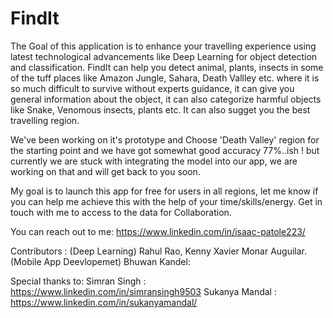 # FindIt
The Goal of this application is to enhance your travelling experience using latest technological advancements like Deep Learning for object detection and classification. FindIt can help you detect animal, plants, insects in some of the tuff places like Amazon Jungle, Sahara, Death Vallley etc. where it is so much difficult to survive without experts guidance, it can give you general information about the object, it can also categorize harmful objects like Snake, Venomous insects, plants etc. It can also sugget you the best travelling region.

We've been working on it's prototype and Choose 'Death Valley' region for the starting point and we have got somewhat good accuracy 77%..ish ! but currently we are stuck with integrating the model into our app, we are working on that and will get back to you soon. 

My goal is to launch this app for free for users in all regions, let me know if you can help me achieve this with the help of your time/skills/energy. Get in touch with me to access to the data for Collaboration.

You can reach out to me: https://www.linkedin.com/in/isaac-patole223/

Contributors :
(Deep Learning) Rahul Rao, 
Kenny Xavier Monar Auguilar.
(Mobile App Deevlopemet) Bhuwan Kandel:

Special thanks to:
Simran Singh : https://www.linkedin.com/in/simransingh9503
Sukanya Mandal : https://www.linkedin.com/in/sukanyamandal/



